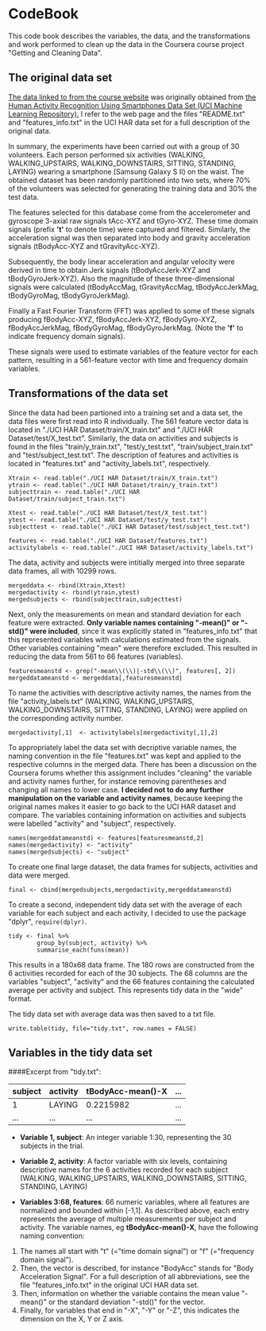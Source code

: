 # CodeBook
This code book describes the variables, the data, and the transformations and work performed to clean up the data in the Coursera course project "Getting and Cleaning Data".
## The original data set
[The data linked to from the course website](https://d396qusza40orc.cloudfront.net/getdata%2Fprojectfiles%2FUCI%20HAR%20Dataset.zip) was originally obtained from [the Human Activity Recognition Using Smartphones Data Set (UCI Machine Learning Repository).](http://archive.ics.uci.edu/ml/datasets/Human+Activity+Recognition+Using+Smartphones ) I refer to the web page and the files "README.txt" and "features_info.txt" in the UCI HAR data set for a full description of the original data.

In summary, the experiments have been carried out with a group of 30 volunteers. Each person performed six activities (WALKING, WALKING_UPSTAIRS, WALKING_DOWNSTAIRS, SITTING, STANDING, LAYING) wearing a smartphone (Samsung Galaxy S II) on the waist. The obtained dataset has been randomly partitioned into two sets, where 70% of the volunteers was selected for generating the training data and 30% the test data.

The features selected for this database come from the accelerometer and gyroscope 3-axial raw signals tAcc-XYZ and tGyro-XYZ. These time domain signals (prefix **'t'** to denote time) were captured and filtered. Similarly, the acceleration signal was then separated into body and gravity acceleration signals (tBodyAcc-XYZ and tGravityAcc-XYZ). 

Subsequently, the body linear acceleration and angular velocity were derived in time to obtain Jerk signals (tBodyAccJerk-XYZ and tBodyGyroJerk-XYZ). Also the magnitude of these three-dimensional signals were calculated (tBodyAccMag, tGravityAccMag, tBodyAccJerkMag, tBodyGyroMag, tBodyGyroJerkMag).

Finally a Fast Fourier Transform (FFT) was applied to some of these signals producing fBodyAcc-XYZ, fBodyAccJerk-XYZ, fBodyGyro-XYZ, fBodyAccJerkMag, fBodyGyroMag, fBodyGyroJerkMag. (Note the **'f'** to indicate frequency domain signals).

These signals were used to estimate variables of the feature vector for each pattern, resulting in a 561-feature vector with time and frequency domain variables.

## Transformations of the data set
Since the data had been partioned into a training set and a data set, the data files were first read into R individually. The 561 feature vector data is located in "./UCI HAR Dataset/train/X_train.txt" and "./UCI HAR Dataset/test/X_test.txt". Similarly, the data on activities and subjects is found in the files "train/y_train.txt", "test/y_test.txt", "train/subject_train.txt" and "test/subject_test.txt". The description of features and activities is located in "features.txt" and "activity_labels.txt", respectively.
```
Xtrain <- read.table("./UCI HAR Dataset/train/X_train.txt")
ytrain <- read.table("./UCI HAR Dataset/train/y_train.txt")
subjecttrain <- read.table("./UCI HAR Dataset/train/subject_train.txt")

Xtest <- read.table("./UCI HAR Dataset/test/X_test.txt")
ytest <- read.table("./UCI HAR Dataset/test/y_test.txt")
subjecttest <- read.table("./UCI HAR Dataset/test/subject_test.txt")

features <- read.table("./UCI HAR Dataset/features.txt")
activitylabels <- read.table("./UCI HAR Dataset/activity_labels.txt")
```
The data, activity and subjects were intitially merged into three separate data frames, all with 10299 rows.
```
mergeddata <- rbind(Xtrain,Xtest)
mergedactivity <- rbind(ytrain,ytest)
mergedsubjects <- rbind(subjecttrain,subjecttest)
```
Next, only the measurements on mean and standard deviation for each feature were extracted. **Only variable names containing "-mean()" or "-std()" were included**, since it was explicitly stated in "features_info.txt" that this represented variables with calculations estimated from the signals. Other variables containing "mean" were therefore excluded. This resulted in reducing the data from 561 to 66 features (variables).
```
featuresmeanstd <- grep("-mean\\(\\)|-std\\(\\)", features[, 2])
mergeddatameanstd <- mergeddata[,featuresmeanstd]
```
To name the activities with descriptive activity names, the names from the file "activity_labels.txt" (WALKING, WALKING_UPSTAIRS, WALKING_DOWNSTAIRS, SITTING, STANDING, LAYING) were applied on the corresponding activity number.
```
mergedactivity[,1]  <- activitylabels[mergedactivity[,1],2]
```
To appropriately label the data set with decriptive variable names, the naming convention in the file "features.txt" was kept and applied to the respective columns in the merged data. There has been a discussion on the Coursera forums whether this assignment includes "cleaning" the variable and activity names further, for instance removing parentheses and changing all names to lower case. **I decided not to do any further manipulation on the variable and activity names**, because keeping the original names makes it easier to go back to the UCI HAR dataset and compare.
The variables containing information on activities and subjects were labelled "activity" and "subject", respectively.
```
names(mergeddatameanstd) <- features[featuresmeanstd,2]
names(mergedactivity) <- "activity"
names(mergedsubjects) <- "subject"
```
To create one final large dataset, the data frames for subjects, activities and data were merged.
```
final <- cbind(mergedsubjects,mergedactivity,mergeddatameanstd)
```
To create a second, independent tidy data set with the average of each variable for each subject and each activity, I decided to use the package "dplyr", `require(dplyr)`.
```
tidy <- final %>%
        group_by(subject, activity) %>%
        summarise_each(funs(mean))
```

This results in a 180x68 data frame. The 180 rows are constructed from the 6 activities recorded for each of the 30 subjects. The 68 columns are the variables "subject", "activity" and the 66 features containing the calculated average per activity and subject. This represents tidy data in the "wide" format.

The tidy data set with average data was then saved to a txt file.
```
write.table(tidy, file="tidy.txt", row.names = FALSE)
```
## Variables in the tidy data set

####Excerpt from "tidy.txt":

| subject | activity | tBodyAcc-mean()-X | ...|
|---------|----------|-------------------|----|
|     1   | LAYING   |     0.2215982     | ...|
|   ...   |   ...    |        ...        | ...|

- **Variable 1, subject**:
An integer variable 1:30, representing the 30 subjects in the trial.

- **Variable 2, activity**:
A factor variable with six levels, containing descriptive names for the 6 activities recorded for each subject (WALKING, WALKING_UPSTAIRS, WALKING_DOWNSTAIRS, SITTING, STANDING, LAYING)

- **Variables 3:68, features**:
66 numeric variables, where all features are normalized and bounded within [-1,1]. As described above, each entry represents the average of multiple measurements per subject and activity. 
The variable names, eg **tBodyAcc-mean()-X**, have the following naming convention:

1. The names all start with "t" (="time domain signal") or "f" (="frequency domain signal").
2. Then, the vector is described, for instance "BodyAcc" stands for "Body Acceleration Signal". For a full description of all abbreviations, see the file "features_info.txt" in the original UCI HAR data set.
3. Then, information on whether the variable contains the mean value "-mean()" or the standard deviation "-std()" for the vector.
4. Finally, for variables that end in "-X", "-Y" or "-Z", this indicates the dimension on the X, Y or Z axis.
